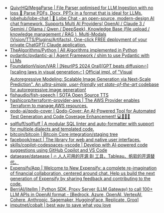 + [QuivrHQ/MegaParse | File Parser optimised for LLM Ingestion with no loss 🧠 Parse PDFs, Docx, PPTx in a format that is ideal for LLMs.](https://github.com//QuivrHQ/MegaParse)
+ [lobehub/lobe-chat | 🤯 Lobe Chat - an open-source, modern-design AI chat framework. Supports Multi AI Providers( OpenAI / Claude 3 / Gemini / Ollama / Qwen / DeepSeek), Knowledge Base (file upload / knowledge management / RAG ), Multi-Modals (Vision/TTS/Plugins/Artifacts). One-click FREE deployment of your private ChatGPT/ Claude application.](https://github.com//lobehub/lobe-chat)
+ [TheAlgorithms/Python | All Algorithms implemented in Python](https://github.com//TheAlgorithms/Python)
+ [pydantic/pydantic-ai | Agent Framework / shim to use Pydantic with LLMs](https://github.com//pydantic/pydantic-ai)
+ [FoundationVision/VAR | [NeurIPS 2024 Oral][GPT beats diffusion🔥] [scaling laws in visual generation📈] Official impl. of "Visual Autoregressive Modeling: Scalable Image Generation via Next-Scale Prediction". An *ultra-simple, user-friendly yet state-of-the-art* codebase for autoregressive image generation!](https://github.com//FoundationVision/VAR)
+ [fishaudio/fish-speech | SOTA Open Source TTS](https://github.com//fishaudio/fish-speech)
+ [hashicorp/terraform-provider-aws | The AWS Provider enables Terraform to manage AWS resources.](https://github.com//hashicorp/terraform-provider-aws)
+ [qodo-ai/qodo-cover | Qodo-Cover: An AI-Powered Tool for Automated Test Generation and Code Coverage Enhancement! 💻🤖🧪🐞](https://github.com//qodo-ai/qodo-cover)
+ [sqlfluff/sqlfluff | A modular SQL linter and auto-formatter with support for multiple dialects and templated code.](https://github.com//sqlfluff/sqlfluff)
+ [bitcoin/bitcoin | Bitcoin Core integration/staging tree](https://github.com//bitcoin/bitcoin)
+ [facebook/react | The library for web and native user interfaces.](https://github.com//facebook/react)
+ [skills/copilot-codespaces-vscode | Develop with AI-powered code suggestions using GitHub Copilot and VS Code](https://github.com//skills/copilot-codespaces-vscode)
+ [dataease/dataease | 🔥 人人可用的开源 BI 工具，Tableau、帆软的开源替代。](https://github.com//dataease/dataease)
+ [Expensify/App | Welcome to New Expensify: a complete re-imagination of financial collaboration, centered around chat. Help us build the next generation of Expensify by sharing feedback and contributing to the code.](https://github.com//Expensify/App)
+ [BerriAI/litellm | Python SDK, Proxy Server (LLM Gateway) to call 100+ LLM APIs in OpenAI format - [Bedrock, Azure, OpenAI, VertexAI, Cohere, Anthropic, Sagemaker, HuggingFace, Replicate, Groq]](https://github.com//BerriAI/litellm)
+ [imputnet/cobalt | best way to save what you love](https://github.com//imputnet/cobalt)

